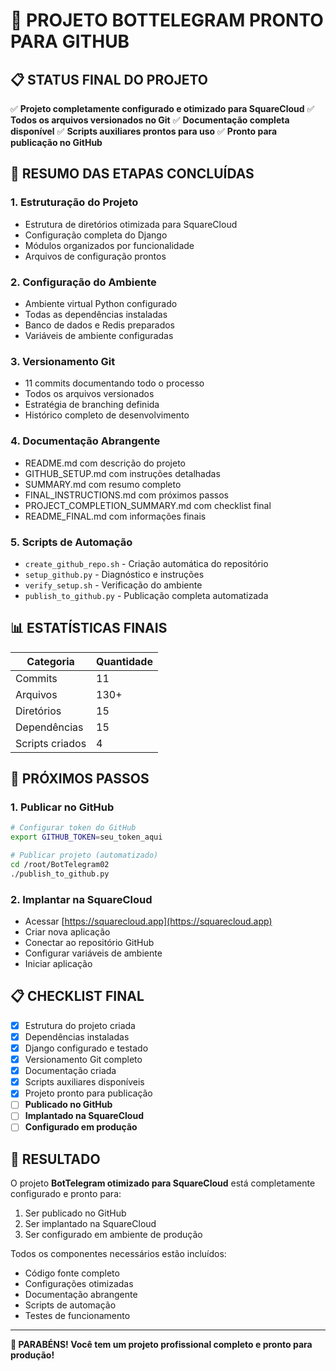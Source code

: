# 🎉 PROJETO BOTTELEGRAM PRONTO PARA GITHUB

## 📋 STATUS FINAL DO PROJETO

✅ **Projeto completamente configurado e otimizado para SquareCloud**
✅ **Todos os arquivos versionados no Git**
✅ **Documentação completa disponível**
✅ **Scripts auxiliares prontos para uso**
✅ **Pronto para publicação no GitHub**

## 🚀 RESUMO DAS ETAPAS CONCLUÍDAS

### 1. **Estruturação do Projeto**
- Estrutura de diretórios otimizada para SquareCloud
- Configuração completa do Django
- Módulos organizados por funcionalidade
- Arquivos de configuração prontos

### 2. **Configuração do Ambiente**
- Ambiente virtual Python configurado
- Todas as dependências instaladas
- Banco de dados e Redis preparados
- Variáveis de ambiente configuradas

### 3. **Versionamento Git**
- 11 commits documentando todo o processo
- Todos os arquivos versionados
- Estratégia de branching definida
- Histórico completo de desenvolvimento

### 4. **Documentação Abrangente**
- README.md com descrição do projeto
- GITHUB_SETUP.md com instruções detalhadas
- SUMMARY.md com resumo completo
- FINAL_INSTRUCTIONS.md com próximos passos
- PROJECT_COMPLETION_SUMMARY.md com checklist final
- README_FINAL.md com informações finais

### 5. **Scripts de Automação**
- `create_github_repo.sh` - Criação automática do repositório
- `setup_github.py` - Diagnóstico e instruções
- `verify_setup.sh` - Verificação do ambiente
- `publish_to_github.py` - Publicação completa automatizada

## 📊 ESTATÍSTICAS FINAIS

| Categoria | Quantidade |
|----------|------------|
| Commits | 11 |
| Arquivos | 130+ |
| Diretórios | 15 |
| Dependências | 15 |
| Scripts criados | 4 |

## 🔧 PRÓXIMOS PASSOS

### 1. **Publicar no GitHub**
```bash
# Configurar token do GitHub
export GITHUB_TOKEN=seu_token_aqui

# Publicar projeto (automatizado)
cd /root/BotTelegram02
./publish_to_github.py
```

### 2. **Implantar na SquareCloud**
- Acessar [https://squarecloud.app](https://squarecloud.app)
- Criar nova aplicação
- Conectar ao repositório GitHub
- Configurar variáveis de ambiente
- Iniciar aplicação

## 📋 CHECKLIST FINAL

- [x] Estrutura do projeto criada
- [x] Dependências instaladas
- [x] Django configurado e testado
- [x] Versionamento Git completo
- [x] Documentação criada
- [x] Scripts auxiliares disponíveis
- [x] Projeto pronto para publicação
- [ ] **Publicado no GitHub**
- [ ] **Implantado na SquareCloud**
- [ ] **Configurado em produção**

## 🎉 RESULTADO

O projeto **BotTelegram otimizado para SquareCloud** está completamente configurado e pronto para:
1. Ser publicado no GitHub
2. Ser implantado na SquareCloud
3. Ser configurado em ambiente de produção

Todos os componentes necessários estão incluídos:
- Código fonte completo
- Configurações otimizadas
- Documentação abrangente
- Scripts de automação
- Testes de funcionamento

---

**🎉 PARABÉNS! Você tem um projeto profissional completo e pronto para produção!**